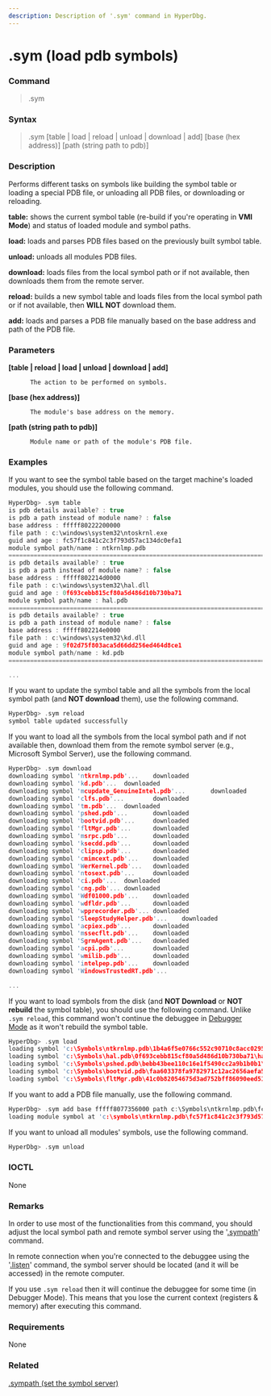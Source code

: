 ```yaml
---
description: Description of '.sym' command in HyperDbg.
---
```


# .sym \(load pdb symbols\)

### Command

> .sym

### Syntax

> .sym \[table \| load \| reload \| unload \| download \| add\] \[base \(hex address\)\] \[path \(string path to pdb\)\]

### Description

Performs different tasks on symbols like building the symbol table or loading a special PDB file, or unloading all PDB files, or downloading or reloading.

**table:** shows the current symbol table \(re-build if you're operating in **VMI Mode**\) and status of loaded module and symbol paths.

**load:** loads and parses PDB files based on the previously built symbol table.

**unload:** unloads all modules PDB files.

**download:** loads files from the local symbol path or if not available, then downloads them from the remote server.

**reload:** builds a new symbol table and loads files from the local symbol path or if not available, then **WILL NOT** download them.

**add:** loads and parses a PDB file manually based on the base address and path of the PDB file.

### Parameters

**\[table \| reload \| load \| unload \| download \| add\]**

          The action to be performed on symbols.

**\[base \(hex address\)\]**

          The module's base address on the memory.

**\[path \(string path to pdb\)\]**

          Module name or path of the module's PDB file.

### Examples

If you want to see the symbol table based on the target machine's loaded modules, you should use the following command.

```c
HyperDbg> .sym table
is pdb details available? : true
is pdb a path instead of module name? : false
base address : fffff80222200000
file path : c:\windows\system32\ntoskrnl.exe
guid and age : fc57f1c841c2c3f793d57ac134dc0efa1
module symbol path/name : ntkrnlmp.pdb
========================================================================
is pdb details available? : true
is pdb a path instead of module name? : false
base address : fffff802214d0000
file path : c:\windows\system32\hal.dll
guid and age : 0f693cebb815cf80a5d486d10b730ba71
module symbol path/name : hal.pdb
========================================================================
is pdb details available? : true
is pdb a path instead of module name? : false
base address : fffff802214e0000
file path : c:\windows\system32\kd.dll
guid and age : 9f02d75f803aca5d66dd256ed464d8ce1
module symbol path/name : kd.pdb
========================================================================

...
```

If you want to update the symbol table and all the symbols from the local symbol path \(and **NOT download** them\), use the following command.

```c
HyperDbg> .sym reload
symbol table updated successfully
```

If you want to load all the symbols from the local symbol path and if not available then, download them from the remote symbol server \(e.g., Microsoft Symbol Server\), use the following command.

```c
HyperDbg> .sym download
downloading symbol 'ntkrnlmp.pdb'...    downloaded
downloading symbol 'kd.pdb'...  downloaded
downloading symbol 'mcupdate_GenuineIntel.pdb'...       downloaded
downloading symbol 'clfs.pdb'...        downloaded
downloading symbol 'tm.pdb'...  downloaded
downloading symbol 'pshed.pdb'...       downloaded
downloading symbol 'bootvid.pdb'...     downloaded
downloading symbol 'fltMgr.pdb'...      downloaded
downloading symbol 'msrpc.pdb'...       downloaded
downloading symbol 'ksecdd.pdb'...      downloaded
downloading symbol 'clipsp.pdb'...      downloaded
downloading symbol 'cmimcext.pdb'...    downloaded
downloading symbol 'WerKernel.pdb'...   downloaded
downloading symbol 'ntosext.pdb'...     downloaded
downloading symbol 'ci.pdb'...  downloaded
downloading symbol 'cng.pdb'... downloaded
downloading symbol 'Wdf01000.pdb'...    downloaded
downloading symbol 'wdfldr.pdb'...      downloaded
downloading symbol 'wpprecorder.pdb'... downloaded
downloading symbol 'SleepStudyHelper.pdb'...    downloaded
downloading symbol 'acpiex.pdb'...      downloaded
downloading symbol 'mssecflt.pdb'...    downloaded
downloading symbol 'SgrmAgent.pdb'...   downloaded
downloading symbol 'acpi.pdb'...        downloaded
downloading symbol 'wmilib.pdb'...      downloaded
downloading symbol 'intelpep.pdb'...    downloaded
downloading symbol 'WindowsTrustedRT.pdb'...

...
```

If you want to load symbols from the disk \(and **NOT Download** or **NOT rebuild** the symbol table\), you should use the following command. Unlike `.sym reload`, this command won't continue the debuggee in [Debugger Mode](https://docs.hyperdbg.org/using-hyperdbg/prerequisites/operation-modes#debugger-mode) as it won't rebuild the symbol table.

```c
HyperDbg> .sym load
loading symbol 'c:\Symbols\ntkrnlmp.pdb\1b4a6f5e0766c552c90710c8acc0295c1\ntkrnlmp.pdb'...      loaded
loading symbol 'c:\Symbols\hal.pdb\0f693cebb815cf80a5d486d10b730ba71\hal.pdb'...        loaded
loading symbol 'c:\Symbols\pshed.pdb\bebb43bee110c16e1f5490cc2a9b1b0b1\pshed.pdb'...    loaded
loading symbol 'c:\Symbols\bootvid.pdb\faa603378fa9782971c12ac2656aefa51\bootvid.pdb'...        loaded
loading symbol 'c:\Symbols\fltMgr.pdb\41c0b82054675d3ad752bff86090eed51\fltMgr.pdb'...  loaded
```

If you want to add a PDB file manually, use the following command.

```c
HyperDbg> .sym add base fffff8077356000 path c:\Symbols\ntkrnlmp.pdb\fc57f1c841c2c3f793d57ac134dc0efa1\ntkrnlmp.pdb
loading module symbol at 'c:\symbols\ntkrnlmp.pdb\fc57f1c841c2c3f793d57ac134dc0efa1\ntkrnlmp.pdb'
```

If you want to unload all modules' symbols, use the following command.

```c
HyperDbg> .sym unload
```

### IOCTL

None

### **Remarks**

In order to use most of the functionalities from this command, you should adjust the local symbol path and remote symbol server using the '[.sympath](https://docs.hyperdbg.org/commands/meta-commands/.sympath)' command.

In remote connection when you're connected to the debuggee using the '[.listen](https://docs.hyperdbg.org/commands/meta-commands/.listen)' command, the symbol server should be located \(and it will be accessed\) in the remote computer.

If you use `.sym reload` then it will continue the debuggee for some time \(in Debugger Mode\). This means that you lose the current context \(registers & memory\) after executing this command.

### Requirements

None

### Related

[.sympath \(set the symbol server\)](https://docs.hyperdbg.org/commands/meta-commands/.sympath)

